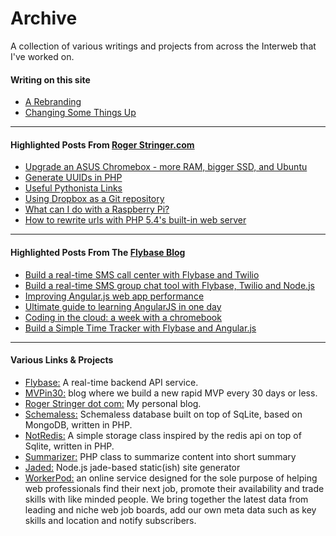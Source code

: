 # Archive

A collection of various writings and projects from across the Interweb that I've worked on.

#### Writing on this site

* [A Rebranding](/a-rebranding)
* [Changing Some Things Up](/changing-things-up)

<hr/>

#### Highlighted Posts From <a href="http://rogerstringer.com">Roger Stringer.com</a>

* [Upgrade an ASUS Chromebox - more RAM, bigger SSD, and Ubuntu](http://rogerstringer.com/2014/09/21/upgrade-asus-chromebox-ram-bigger-ssd-ubuntu)
* [Generate UUIDs in PHP](http://rogerstringer.com/2013/11/15/generate-uuids-php)
* [Useful Pythonista Links](http://rogerstringer.com/2012/12/03/useful-pythonista-links)
* [Using Dropbox as a Git repository](http://rogerstringer.com/2012/04/16/using-dropbox-as-a-git-repository)
* [What can I do with a Raspberry Pi?](http://rogerstringer.com/2013/01/13/what-can-i-do-with-a-raspberry-pi)
* [How to rewrite urls with PHP 5.4's built-in web server](http://rogerstringer.com/2014/08/13/rewrite-urls-php-5-4s-built-web-server)

<hr/>

#### Highlighted Posts From The <a href="http://blog.flybase.io">Flybase Blog</a>

* [Build a real-time SMS call center with Flybase and Twilio](http://blog.flybase.io/2015/01/29/sms-contact-twilio)
* [Build a real-time SMS group chat tool with Flybase, Twilio and Node.js](http://blog.flybase.io/2015/03/31/group-chat-twilio)
* [Improving Angular.js web app performance](http://blog.flybase.io/2015/03/02/improving-angular-web-app-performance-example)
* [Ultimate guide to learning AngularJS in one day](http://blog.flybase.io/2015/02/20/ultimate-guide-to-learning-angular-js-in-one-day)
* [Coding in the cloud: a week with a chromebook](http://blog.flybase.io/2014/11/10/coding-in-the-cloud)
* [Build a Simple Time Tracker with Flybase and Angular.js](http://blog.flybase.io/2015/05/01/angular-mcfly-time-tracker)

<hr/>

#### Various Links &amp; Projects

* [Flybase:](https://flybase.io) A real-time backend API service.
* [MVPin30:](http://mvpin30) blog where we build a new rapid MVP every 30 days or less.
* [Roger Stringer dot com:](http://rogerstringer.com/) My personal blog.
* [Schemaless:](https://github.com/freekrai/Schemaless) Schemaless database built on top of SqLite, based on MongoDB, written in PHP.
* [NotRedis:](https://github.com/freekrai/NotRedis) A simple storage class inspired by the redis api on top of Sqlite, written in PHP.
* [Summarizer:](https://github.com/freekrai/summarizer) PHP class to summarize content into short summary
* [Jaded:](https://github.com/freekrai/jaded) Node.js jade-based static(ish) site generator
* [WorkerPod:](http://workerpod.com/) an online service designed for the sole purpose of helping web professionals find their next job, promote their availability and trade skills with like minded people. We bring together the latest data from leading and niche web job boards, add our own meta data such as key skills and location and notify subscribers.